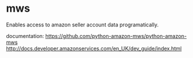 # mws

Enables access to amazon seller account data programatically.

documentation: 
https://github.com/python-amazon-mws/python-amazon-mws
http://docs.developer.amazonservices.com/en_UK/dev_guide/index.html
